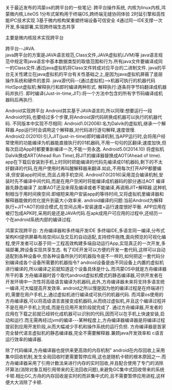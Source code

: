 
关于最近发布的鸿蒙os的跨平台的一些笔记:
    跨平台操作系统,
内核为linux内核,鸿蒙微内核,LiteOS
1分布式架构用于终端OS,跨终端无缝协同体验
2时延引擎和高性能IPC技术实现
3基于微内核构架重塑终端设备可信安全
4通过同一IDE支撑一次开发,多端部署,实现跨终端生态共享

主要是微内核技术实现跨平台

跨平台--JAVA.   
java跨平台的方案是JAVA语言规范,Class文件,JAVA虚拟机(JVM)等
java语言规范中规定零java语言中基本数据类型的取值范围和行为.所有java文件要编译成同一的Class文件.通过java虚拟机将Class文件转成对应平台的二进制文件.
java的平台无关性建立在java虚拟机的平台有关性基础之上,是因为java虚拟机屏蔽了底层操作系统和硬件的差异.
java源代码--(通过虚拟机)-->机器可执行的机器代码
HotSpot虚拟机:解释执行和即时编译两种形式.
解释执行:逐条将字节码翻译成机器码并执行.
即时编译(Just-in-time,JIT):将一个方法中包含的所有字节码编译成机器码后再执行.

Android实现跨平台
Android其实基于JAVA语言的,所以同理:想要运行一段Android代码,也要经过多个步骤,将Android源代码转换成机器可以执行的机器代码.
不同版本中实现不尽相同:
Android1.0(2008):名为Dalvik的虚拟机,继承一个解释器.App运行时会调用这个解释器,对代码进行逐句解释,速度很慢.
Android2.0(2010):引入JIT(just-in-time)即时编译机制,当APP运行时,会将用户经常使用的功能编译为机器能直接执行的01机器码,不用一句句的区翻译;速度加快,但每次启动App时都要重新编译一次,不能一劳永逸.
Android5.0(2014.10) 将虚拟机Dalvik换成ART(Ahead Run Time),将JIT的编译器替换成AOT(Ahead of time). app在下载后安装到手机上时同时把能编译的代码先编译成01机器码,剩下的不太好翻译的代码,在用户使用时再叫醒解释器来翻译.如此,不用每次打开APP都要编译,但安装app时间长,而且占用手机空间.
Android7.0(2016)采用混合编译机制,安装时先不编译中间代码,而是在用户空闲时将能编译成机器码的部分通过AOT 编译器先静态编译了.如果AOT还没来得及编译或者不能编译,再调用JIT+解释器.这种机制相当于用时间换空间.即缩短来用户安装app的等待时间,又将虚拟机里编译器和解释器能做的优化提升到最大小效率来.
android编译的问题:当前Android为解释执行+JIT+AOT的综合模式,在空间占用+安装速度+运行速度很好平衡.
APP应用在被打包成APK时,采用的是还是JAVA代码.在apk成用户可应用的过程中,还经历一个在android系统内部的编译过程.

鸿蒙实现跨平台:
方舟编译器和多终端开发IDE
多终端IDE,多语言同一编译,分布式架构Kit提供屏幕布局空间以及交互的自动适配,支持控件拖拽,面向预览的可视化编程,使开发者可以基于同一工程高效构建多端自动运行App,实现真正的一次开发,多端部署,跨设备实现共享生态.
有了IDE开发可以方便的开发一套代码,这样可以自动适配到各种设备中,但各种设备所执行的机器指令是不一样的,如何把这一套代码分别编译成各个设备所需要的机器指令?
android设备是由不同设备上内置的虚拟机进行编译的,所以编译之前就知道这个设备具体是什么.而鸿蒙OS中就是方舟编译器所干的事
方舟编译器时首个取代android虚拟机模式的静态编译器,可供开发者在开发环境中一次性将高级语言编译为机器码,此外,方舟编译器未来将支持多语言统一编译,可大幅提高开发效率.
android之所以慢是因为他的编译过程是在终端进行的,需要在用户手机上,通过虚拟机进行编译成可执行的机器代码.
而鸿蒙os使用的方舟编译器,可以将高级语言直接变成机器码,从而绕过虚拟机,并且这个编译过程并不是在用户手机上完成,而是在应用开发阶段就完成了.
通过方舟编译器,开发者的应用在下载之前就已经转化成机器可以识别的代码,因而可以在手机上快速安装,启动和运行.而无需再经过jvm的编译---某种程度上,方舟编译器编译器是将编译过程提前到应用开发阶段,从而大幅减少手机和操作系统的运行负担.
方舟编译器是首家完全替代语言虚拟机的静态编译器,完全不需要解释器.兼顾java开发效率和 c语言运行效率的编译器.

除了代码编译,方舟编译器也提供来更高效的内存机制"
android在内存回收上采用集中回收机制,发生全局回收时更需要暂停应用,这也是随机卡顿的根本原因之一.而方舟编译器采用了引用计数法来进行内存的实时回收,并且配合使用了专门的消除环算法(消除对象互相引用带来的无法回收问题),来避免GC集中式回收带来的系统卡顿.相比GC,方舟的内存回收是实时的而非集中式的,且不需要暂停应用进程,这样便大大消除了卡顿.
